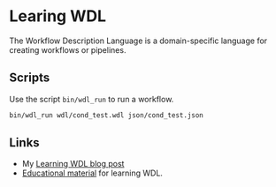# Learing WDL

The Workflow Description Language is a domain-specific language for creating workflows or pipelines.

## Scripts

Use the script `bin/wdl_run` to run a workflow.

```bash
bin/wdl_run wdl/cond_test.wdl json/cond_test.json
```

## Links

* My [Learning WDL blog post](https://davetang.org/muse/2020/01/09/learning-wdl/)
* [Educational material](https://github.com/openwdl/learn-wdl) for learning WDL.

